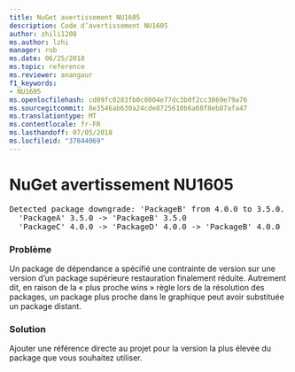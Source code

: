 ```yaml
---
title: NuGet avertissement NU1605
description: Code d’avertissement NU1605
author: zhili1208
ms.author: lzhi
manager: rob
ms.date: 06/25/2018
ms.topic: reference
ms.reviewer: anangaur
f1_keywords:
- NU1605
ms.openlocfilehash: cd09fc0283fb0c0804e77dc3b0f2cc3869e79a76
ms.sourcegitcommit: 8e3546ab630a24cde8725610b6a68f8eb87afa47
ms.translationtype: MT
ms.contentlocale: fr-FR
ms.lasthandoff: 07/05/2018
ms.locfileid: "37844069"
---
```

# <a name="nuget-warning-nu1605"></a>NuGet avertissement NU1605

<pre>Detected package downgrade: 'PackageB' from 4.0.0 to 3.5.0. Reference the package directly from the project to select a different version.<br/>  'PackageA' 3.5.0 -> 'PackageB' 3.5.0<br/>  'PackageC' 4.0.0 -> 'PackageD' 4.0.0 -> 'PackageB' 4.0.0</pre>

### <a name="issue"></a>Problème
Un package de dépendance a spécifié une contrainte de version sur une version d’un package supérieure restauration finalement réduite. Autrement dit, en raison de la « plus proche wins » règle lors de la résolution des packages, un package plus proche dans le graphique peut avoir substituée un package distant.

### <a name="solution"></a>Solution
Ajouter une référence directe au projet pour la version la plus élevée du package que vous souhaitez utiliser.